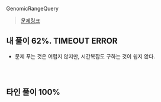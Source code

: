 GenomicRangeQuery

> [문제링크](https://app.codility.com/programmers/lessons/5-prefix_sums/genomic_range_query/)


## 내 풀이 62%. TIMEOUT ERROR
- 문제 푸는 것은 어렵지 않지만, 시간복잡도 구하는 것이 쉽지 않다.
```



```

## 타인 풀이 100%
```



```

